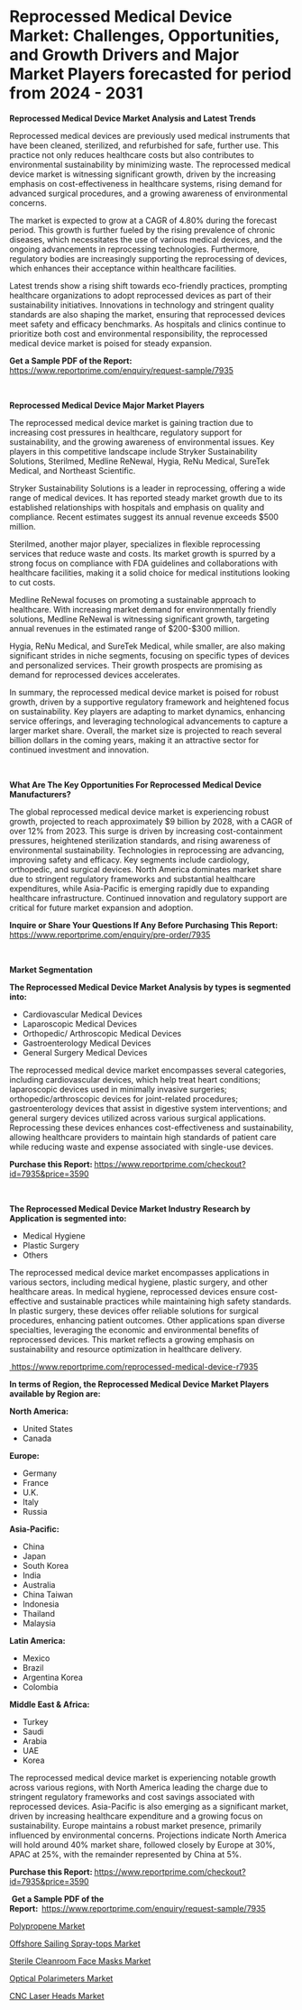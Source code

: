 <p><h1>Reprocessed Medical Device Market: Challenges, Opportunities, and Growth Drivers and Major Market Players forecasted for period from 2024 - 2031</h1></p><p><strong>Reprocessed Medical Device Market Analysis and Latest Trends</strong></p>
<p><p>Reprocessed medical devices are previously used medical instruments that have been cleaned, sterilized, and refurbished for safe, further use. This practice not only reduces healthcare costs but also contributes to environmental sustainability by minimizing waste. The reprocessed medical device market is witnessing significant growth, driven by the increasing emphasis on cost-effectiveness in healthcare systems, rising demand for advanced surgical procedures, and a growing awareness of environmental concerns.</p><p>The market is expected to grow at a CAGR of 4.80% during the forecast period. This growth is further fueled by the rising prevalence of chronic diseases, which necessitates the use of various medical devices, and the ongoing advancements in reprocessing technologies. Furthermore, regulatory bodies are increasingly supporting the reprocessing of devices, which enhances their acceptance within healthcare facilities.</p><p>Latest trends show a rising shift towards eco-friendly practices, prompting healthcare organizations to adopt reprocessed devices as part of their sustainability initiatives. Innovations in technology and stringent quality standards are also shaping the market, ensuring that reprocessed devices meet safety and efficacy benchmarks. As hospitals and clinics continue to prioritize both cost and environmental responsibility, the reprocessed medical device market is poised for steady expansion.</p></p>
<p><strong>Get a Sample PDF of the Report:&nbsp;</strong> <a href="https://www.reportprime.com/enquiry/request-sample/7935">https://www.reportprime.com/enquiry/request-sample/7935</a></p>
<p>&nbsp;</p>
<p><strong>Reprocessed Medical Device Major Market Players</strong></p>
<p><p>The reprocessed medical device market is gaining traction due to increasing cost pressures in healthcare, regulatory support for sustainability, and the growing awareness of environmental issues. Key players in this competitive landscape include Stryker Sustainability Solutions, Sterilmed, Medline ReNewal, Hygia, ReNu Medical, SureTek Medical, and Northeast Scientific.</p><p>Stryker Sustainability Solutions is a leader in reprocessing, offering a wide range of medical devices. It has reported steady market growth due to its established relationships with hospitals and emphasis on quality and compliance. Recent estimates suggest its annual revenue exceeds $500 million.</p><p>Sterilmed, another major player, specializes in flexible reprocessing services that reduce waste and costs. Its market growth is spurred by a strong focus on compliance with FDA guidelines and collaborations with healthcare facilities, making it a solid choice for medical institutions looking to cut costs.</p><p>Medline ReNewal focuses on promoting a sustainable approach to healthcare. With increasing market demand for environmentally friendly solutions, Medline ReNewal is witnessing significant growth, targeting annual revenues in the estimated range of $200-$300 million.</p><p>Hygia, ReNu Medical, and SureTek Medical, while smaller, are also making significant strides in niche segments, focusing on specific types of devices and personalized services. Their growth prospects are promising as demand for reprocessed devices accelerates.</p><p>In summary, the reprocessed medical device market is poised for robust growth, driven by a supportive regulatory framework and heightened focus on sustainability. Key players are adapting to market dynamics, enhancing service offerings, and leveraging technological advancements to capture a larger market share. Overall, the market size is projected to reach several billion dollars in the coming years, making it an attractive sector for continued investment and innovation.</p></p>
<p>&nbsp;</p>
<p><strong>What Are The Key Opportunities For Reprocessed Medical Device Manufacturers?</strong></p>
<p><p>The global reprocessed medical device market is experiencing robust growth, projected to reach approximately $9 billion by 2028, with a CAGR of over 12% from 2023. This surge is driven by increasing cost-containment pressures, heightened sterilization standards, and rising awareness of environmental sustainability. Technologies in reprocessing are advancing, improving safety and efficacy. Key segments include cardiology, orthopedic, and surgical devices. North America dominates market share due to stringent regulatory frameworks and substantial healthcare expenditures, while Asia-Pacific is emerging rapidly due to expanding healthcare infrastructure. Continued innovation and regulatory support are critical for future market expansion and adoption.</p></p>
<p><strong>Inquire or Share Your Questions If Any Before Purchasing This Report:</strong> <a href="https://www.reportprime.com/enquiry/pre-order/7935">https://www.reportprime.com/enquiry/pre-order/7935</a></p>
<p>&nbsp;</p>
<p><strong>Market Segmentation</strong></p>
<p><strong>The Reprocessed Medical Device Market Analysis by types is segmented into:</strong></p>
<p><ul><li>Cardiovascular Medical Devices</li><li>Laparoscopic Medical Devices</li><li>Orthopedic/ Arthroscopic Medical Devices</li><li>Gastroenterology Medical Devices</li><li>General Surgery Medical Devices</li></ul></p>
<p><p>The reprocessed medical device market encompasses several categories, including cardiovascular devices, which help treat heart conditions; laparoscopic devices used in minimally invasive surgeries; orthopedic/arthroscopic devices for joint-related procedures; gastroenterology devices that assist in digestive system interventions; and general surgery devices utilized across various surgical applications. Reprocessing these devices enhances cost-effectiveness and sustainability, allowing healthcare providers to maintain high standards of patient care while reducing waste and expense associated with single-use devices.</p></p>
<p><strong>Purchase this Report:&nbsp;</strong><a href="https://www.reportprime.com/checkout?id=7935&price=3590">https://www.reportprime.com/checkout?id=7935&price=3590</a></p>
<p>&nbsp;</p>
<p><strong>The Reprocessed Medical Device Market Industry Research by Application is segmented into:</strong></p>
<p><ul><li>Medical Hygiene</li><li>Plastic Surgery</li><li>Others</li></ul></p>
<p><p>The reprocessed medical device market encompasses applications in various sectors, including medical hygiene, plastic surgery, and other healthcare areas. In medical hygiene, reprocessed devices ensure cost-effective and sustainable practices while maintaining high safety standards. In plastic surgery, these devices offer reliable solutions for surgical procedures, enhancing patient outcomes. Other applications span diverse specialties, leveraging the economic and environmental benefits of reprocessed devices. This market reflects a growing emphasis on sustainability and resource optimization in healthcare delivery.</p></p>
<p><a href="https://www.reportprime.com/reprocessed-medical-device-r7935">&nbsp;https://www.reportprime.com/reprocessed-medical-device-r7935</a></p>
<p><strong>In terms of Region, the Reprocessed Medical Device Market Players available by Region are:</strong></p>
<p>
    <p> <strong> North America: </strong>
        <ul>
            <li>United States</li>
            <li>Canada</li>
        </ul>
        </p> 
    <p> <strong> Europe: </strong>
        <ul>
            <li>Germany</li>
            <li>France</li>
            <li>U.K.</li>
            <li>Italy</li>
            <li>Russia</li>
        </ul>
        </p> 
    <p> <strong> Asia-Pacific: </strong>
        <ul>
            <li>China</li>
            <li>Japan</li>
            <li>South Korea</li>
            <li>India</li>
            <li>Australia</li>
            <li>China Taiwan</li>
            <li>Indonesia</li>
            <li>Thailand</li>
            <li>Malaysia</li>
        </ul>
        </p> 
    <p> <strong> Latin America: </strong>
        <ul>
            <li>Mexico</li>
            <li>Brazil</li>
            <li>Argentina Korea</li>
            <li>Colombia</li>
        </ul>
        </p> 
    <p> <strong> Middle East & Africa: </strong>
        <ul>
            <li>Turkey</li>
            <li>Saudi</li>
            <li>Arabia</li>
            <li>UAE</li>
            <li>Korea</li>
        </ul>
    </p>
    </p>
<p><p>The reprocessed medical device market is experiencing notable growth across various regions, with North America leading the charge due to stringent regulatory frameworks and cost savings associated with reprocessed devices. Asia-Pacific is also emerging as a significant market, driven by increasing healthcare expenditure and a growing focus on sustainability. Europe maintains a robust market presence, primarily influenced by environmental concerns. Projections indicate North America will hold around 40% market share, followed closely by Europe at 30%, APAC at 25%, with the remainder represented by China at 5%.</p></p>
<p><strong>Purchase this Report: </strong><a href="https://www.reportprime.com/checkout?id=7935&price=3590">https://www.reportprime.com/checkout?id=7935&price=3590</a></p>
<p>&nbsp;<strong>Get a Sample PDF of the Report:&nbsp;&nbsp;</strong><a href="https://www.reportprime.com/enquiry/request-sample/7935">https://www.reportprime.com/enquiry/request-sample/7935</a></p>
<p><strong></strong></p>
<p><p><a href="https://www.linkedin.com/pulse/exploring-polypropene-market-dynamics-revenue-analysis-edrbc?trackingId=781Z%2Fz0bQ3yWWf%2FqvAbj8Q%3D%3D">Polypropene Market</a></p><p><a href="https://issuu.com/reportprime-2/docs/offshore-sailing-spray-tops-market-_a0e4d7da53a9bf">Offshore Sailing Spray-tops Market</a></p><p><a href="https://medium.com/@athenayundt/navigating-the-global-sterile-cleanroom-face-masks-market-landscape-trends-forecasts-and-impact-107c4db29021">Sterile Cleanroom Face Masks Market</a></p><p><a href="https://issuu.com/reportprime-2/docs/optical-polarimeters-market-size-20_a4716fcc10d519">Optical Polarimeters Market</a></p><p><a href="https://medium.com/@torreysmith2023/cnc-laser-heads-market-global-market-share-and-ranking-overall-sales-and-demand-forecast-a78b2416dba4?postPublishedType=initial">CNC Laser Heads Market</a></p></p>